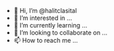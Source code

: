 - 👋 Hi, I’m @halitclasital
- 👀 I’m interested in ...
- 🌱 I’m currently learning ...
- 💞️ I’m looking to collaborate on ...
- 📫 How to reach me ...

<!---
halitclasital/halitclasital is a ✨ special ✨ repository because its `README.md` (this file) appears on your GitHub profile.
You can click the Preview link to take a look at your changes.
--->
